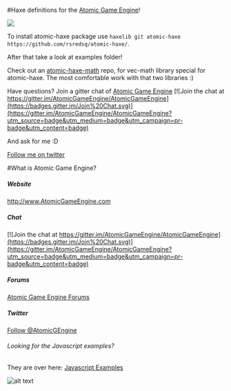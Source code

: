 #Haxe definitions for the [Atomic Game Engine](http://www.AtomicGameEngine.com)!

![](http://puu.sh/jB2W6/3f2930c101.png)

To install atomic-haxe package use `haxelib git atomic-haxe https://github.com/rsredsq/atomic-haxe/`.

After that take a look at examples folder!

Check out an [atomic-haxe-math](https://github.com/rsredsq/atomic-haxe-math) repo, for vec-math library special for atomic-haxe. The most comfortable work with that two libraries :)

Have questions? Join a gitter chat of [Atomic Game Engine](https://github.com/AtomicGameEngine/AtomicGameEngine) [![Join the chat at https://gitter.im/AtomicGameEngine/AtomicGameEngine](https://badges.gitter.im/Join%20Chat.svg)](https://gitter.im/AtomicGameEngine/AtomicGameEngine?utm_source=badge&utm_medium=badge&utm_campaign=pr-badge&utm_content=badge)

And ask for me :D

<a href="https://twitter.com/rsredsq">Follow me on twitter</a>

#What is Atomic Game Engine?

##### Website

<a href="http://atomicgameengine.com">http://www.AtomicGameEngine.com</a>

##### Chat

[![Join the chat at https://gitter.im/AtomicGameEngine/AtomicGameEngine](https://badges.gitter.im/Join%20Chat.svg)](https://gitter.im/AtomicGameEngine/AtomicGameEngine?utm_source=badge&utm_medium=badge&utm_campaign=pr-badge&utm_content=badge)

##### Forums

<a href="http://atomicgameengine.com/forum">Atomic Game Engine Forums</a>

##### Twitter

<a href="https://twitter.com/AtomicGEngine">Follow @AtomicGEngine</a>

###### Looking for the Javascript examples?

They are over here: <a href="https://github.com/AtomicGameEngine/AtomicExamples">Javascript Examples</a>

[WelcomeScreen]: https://github.com/AtomicGameEngine/AtomicExamples/wiki/images/WelcomeScreen.png

![alt text][WelcomeScreen]
